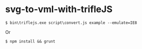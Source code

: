 # svg-to-vml-with-trifleJS

`$ bin\triflejs.exe script\convert.js example --emulate=IE8`

Or 

`$ npm install && grunt`

